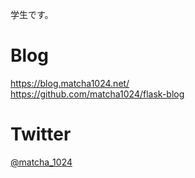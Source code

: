 学生です。

# Blog
https://blog.matcha1024.net/  
https://github.com/matcha1024/flask-blog  
# Twitter
[@matcha_1024](https://twitter.com/matcha_1024)  
